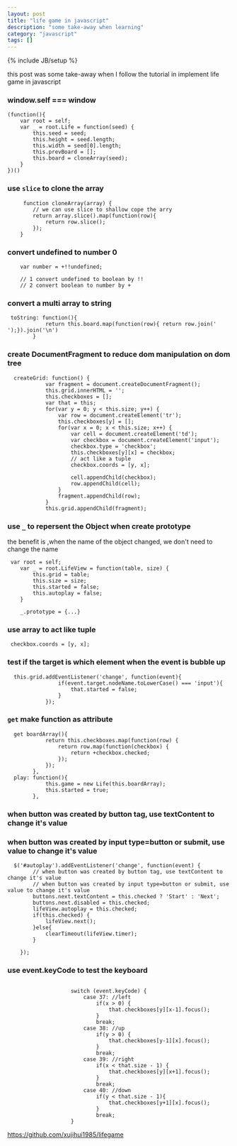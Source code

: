 ```yaml
---
layout: post
title: "life game in javascript"
description: "some take-away when learning"
category: "javascript"
tags: []
---
```

{% include JB/setup %}


this post was some take-away when I follow the tutorial in implement life game in javascript

### window.self === window

```
(function(){
    var root = self;
    var _ = root.Life = function(seed) {
        this.seed = seed;
        this.height = seed.length;
        this.width = seed[0].length;
        this.prevBoard = [];
        this.board = cloneArray(seed);
    }
})()
```

### use `slice` to clone the array

```
	 function cloneArray(array) {
        // we can use slice to shallow cope the arry
        return array.slice().map(function(row){
            return row.slice();
        });
    }
```

### convert undefined to number 0

```
	var number = +!!undefined;

	// 1 convert undefined to boolean by !!
	// 2 convert boolean to number by +
```

### convert a multi array to string

```
 toString: function(){
            return this.board.map(function(row){ return row.join(' ');}).join('\n')
        }
```

### create DocumentFragment to reduce dom manipulation on dom tree

```
  createGrid: function() {
            var fragment = document.createDocumentFragment();
            this.grid.innerHTML = '';
            this.checkboxes = [];
            var that = this;
            for(var y = 0; y < this.size; y++) {
                var row = document.createElement('tr');
                this.checkboxes[y] = [];
                for(var x = 0; x < this.size; x++) {
                    var cell = document.createElement('td');
                    var checkbox = document.createElement('input');
                    checkbox.type = 'checkbox';
                    this.checkboxes[y][x] = checkbox;
                    // act like a tuple
                    checkbox.coords = [y, x];

                    cell.appendChild(checkbox);
                    row.appendChild(cell);
                }
                fragment.appendChild(row);
            }
            this.grid.appendChild(fragment);

```

### use `_` to repersent the Object when create prototype
the benefit is ,when the name of the object changed, we don't need to change the name

```
 var root = self;
    var _ = root.LifeView = function(table, size) {
        this.grid = table;
        this.size = size;
        this.started = false;
        this.autoplay = false;
    }

    _.prototype = {...}
```

### use array to act like tuple
```
 checkbox.coords = [y, x];
```

### test if the target is which element when the event is bubble up
```
  this.grid.addEventListener('change', function(event){
                if(event.target.nodeName.toLowerCase() === 'input'){
                    that.started = false;
                }
            });
``` 

### `get` make function as attribute
```
  get boardArray(){
            return this.checkboxes.map(function(row) {
                return row.map(function(checkbox) {
                    return +checkbox.checked;
                });
            });
        },
  play: function(){
            this.game = new Life(this.boardArray);
            this.started = true;
        },
```

### when button was created by button tag, use textContent to change it's value
### when button was created by input type=button or submit, use value to change it's value

```
  $('#autoplay').addEventListener('change', function(event) {
        // when button was created by button tag, use textContent to change it's value
        // when button was created by input type=button or submit, use value to change it's value
        buttons.next.textContent = this.checked ? 'Start' : 'Next';
        buttons.next.disabled = this.checked;
        lifeView.autoplay = this.checked;
        if(this.checked) {
            lifeView.next();
        }else{
            clearTimeout(lifeView.timer);
        }

    });
```

### use event.keyCode to test the keyboard

```

                    switch (event.keyCode) {
                        case 37: //left
                            if(x > 0) {
                                that.checkboxes[y][x-1].focus();
                            }
                            break;
                        case 38: //up
                            if(y > 0) {
                                that.checkboxes[y-1][x].focus();
                            }
                            break;
                        case 39: //right
                            if(x < that.size - 1) {
                                that.checkboxes[y][x+1].focus();
                            }
                            break;
                        case 40: //down
                            if(y < that.size - 1){
                                that.checkboxes[y+1][x].focus();
                            }
                            break;
                    }
```

https://github.com/xujihui1985/lifegame